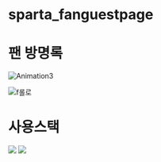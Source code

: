 # sparta_fanguestpage
# 팬 방명록 

![Animation3](https://user-images.githubusercontent.com/80263801/197698528-2a529d0e-98a1-4256-b9c6-581cc48ef9e2.gif)

![f롤로](https://user-images.githubusercontent.com/80263801/197698602-107dbd06-9133-41ea-baab-9d8c005cf43a.jpg)

# 사용스택

<div align="left">
    <img src="https://img.shields.io/badge/HTML5-E34F26?style=flat&logo=HTML5&logoColor=white">
    <img src="https://img.shields.io/badge/python-3776AB?style=flate&logo=python&logoColor=white"> 
  
  </div>
